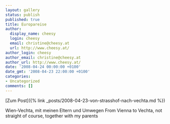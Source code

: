 ```yaml
---
layout: gallery
status: publish
published: true
title: Europareise
author:
  display_name: cheesy
  login: cheesy
  email: christine@cheesy.at
  url: http://www.cheesy.at/
author_login: cheesy
author_email: christine@cheesy.at
author_url: http://www.cheesy.at/
date: '2008-04-24 00:00:00 +0100'
date_gmt: '2008-04-23 22:00:00 +0100'
categories:
- Uncategorized
comments: []
---
```


[Zum Post]({% link _posts/2008-04-23-von-strasshof-nach-vechta.md %})
<!--:de-->Wien-Vechta, mit meinen Eltern und Umwegen
<!--:--><!--:en-->From Vienna to Vechta, not straight of course, together with my parents
<!--:-->
